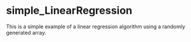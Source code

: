 # simple_LinearRegression
This is a simple example of a linear regression algorithm using a randomly generated array.
